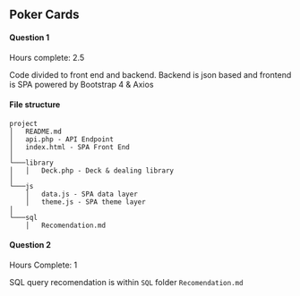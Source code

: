 ## Poker Cards 
#### Question 1
Hours complete: 2.5

Code divided to front end and backend. Backend is json based and frontend is SPA powered by Bootstrap 4 & Axios
#### File structure
```
project
│   README.md
│   api.php - API Endpoint    
│   index.html - SPA Front End
│  
└───library
│   │   Deck.php - Deck & dealing library
│  
└───js
    │   data.js - SPA data layer
    │   theme.js - SPA theme layer
│  
└───sql
    │   Recomendation.md
```
#### Question 2
Hours Complete: 1 

SQL query recomendation is within `SQL` folder `Recomendation.md`
